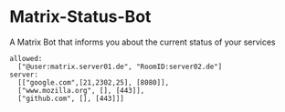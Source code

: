 # Matrix-Status-Bot
A Matrix Bot that informs you about the current status of your services
<pre><code>allowed:
  ["@user:matrix.server01.de", "RoomID:server02.de"]
server:
  [["google.com",[21,2302,25], [8080]],
  ["www.mozilla.org", [], [443]],
  ["github.com", [], [443]]]
</code></pre>
